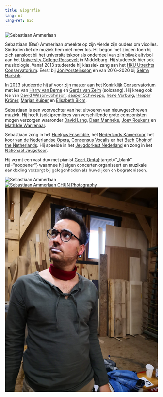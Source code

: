 ```yaml
---
title: Biografie
lang: nl
lang-ref: bio
---
```


<!-- {% include carousel.html height="50" unit="%" duration="7" number="1" %} -->

<img src="/images/bio_rechts.jpg" alt="Sebastiaan Ammerlaan" class="fr w-third ml-auto br-100">

Sebastiaan (Bas) Ammerlaan smeekte op zijn vierde zijn ouders om vioolles. Sindsdien liet de muziek hem niet meer los. Hij begon met zingen toen hij zich aansloot bij het universiteitskoor als onderdeel van zijn bijvak altviool aan het [University College Roosevelt](https://www.ucr.nl) in Middelburg. Hij studeerde hier ook musicologie. Vanaf 2013 studeerde hij klassiek zang aan het [HKU Utrechts Conservatorium](https://www.hku.nl/en/study-at-hku/utrechts-conservatorium). Eerst bij [Jón Þorsteinsson](https://www.jonthorsteinsson.com) en van 2016–2020 bij [Selma Harkink](http://www.selmaharkink.com). 

In 2023 studeerde hij af voor zijn master aan het [Koninklijk Conservatorium](https://www.koncon.nl/) met les van [Harry van Berne](https://www.koxvocaal.nl/vocalist/harry-van-berne/) en [Gerda van Zelm](https://nl.linkedin.com/in/gerdavanzelm) (solozang). Hij kreeg ook les van [David Wilson-Johnson](https://davidwilsonjohnson.eu/), [Jasper Schweppe](https://www.jasperschweppe.nl/), [Irene Verburg](http://www.ireneverburg.nl), [Kaspar Kröner](http://kasparkroener.weebly.com/), [Marjan Kuiper](http://www.marjankuiper.nl) en [Elisabeth Blom](https://www.elisabethblom.nl/).

Sebastiaan is een voorvechter van het uitvoeren van nieuwgeschreven muziek. Hij heeft (solo)premières van verschillende grote componisten mogen verzorgen waaronder [David Lang](https://davidlangmusic.com/), [Daan Manneke](https://www.daanmanneke.nl/), [Joey Roukens](https://joeyroukens.com/) en [Mathilde Wantenaar](https://donemus.nl/composer/mathilde-wantenaar/). 

Sebastiaan zong in het [Huelgas Ensemble](https://www.huelgasensemble.be/), het [Nederlands Kamerkoor](https://www.nederlandskamerkoor.nl/), het [koor van de Nederlandse Opera](https://www.operaballet.nl/koor-van-de-nationale-opera-0), [Consensus Vocalis](https://consensusvocalis.nl/) en het [Bach Choir of the Netherlands](https://beleefklassiek.nl/The-Bach-Choir-Orchestra-of-the-Netherlands). <!--  en [NKK NXT](https://www.nederlandskamerkoor.nl/nl/nkk-nxt) en zong mee met [Meesters & Gezellen](http://www.tettix.nl/) (2016 tot 2018), de [Dutch National Opera Academy](http://www.opera-academy.nl/), [Muziektheater Hollands Diep](http://muziektheaterhollandsdiep.nl/), [TENSO Europe Chamber Choir](https://www.tensoeuropechamberchoir.eu/) en het [Zed Chamber Choir](https://www.hollandscollectief.com/). -->Hij speelde in het [Jeugdorkest Nederland](https://www.jeugdorkest.nl/) en zong in het [Nationaal Jeugdkoor](http://www.nationalekoren.nl).  

Hij vormt een vast duo met pianist [Geert Omta](https://www.geertomta.nl/){:target="_blank" rel="noopener"} waarmee hij eigen concerten organiseert en muzikale aankleding verzorgt bij gelegenheden als huwelijken en begrafenissen. 


<!-- In 2017 richtte hij met sopraan Veronika Akhmetchina het [Ensemble Nieuwe Muziek](/ensembles/enm) op: een ensemble met steeds wisselende bezetting voor het uitvoeren van versgeschreven muziek. Met sopraan Iris Bouman, alt Hester Westra en tenor Dierick Aartsen zingt hij ook in [Ensemble Cantorex](/ensembles/cantorex), een vocaal ensemble gespecialiseerd in Renaissance- en barokmuziek. -->

<!--In 2017 was hij stagiair bij het koor van de [Nationale Opera](https://operaballet.nl) en richtte hij met sopraan Veronika Akhmetchina het [Ensemble Nieuwe Muziek](/ensembles/enm) op: een ensemble met steeds wisselende bezetting voor het uitvoeren van versgeschreven muziek. Met sopraan Iris Bouman, alt Hester Westra en tenor Dierick Aartsen zingt hij ook in [Ensemble Cantorex](/ensembles/cantorex), een vocaal ensemble gespecialiseerd in Renaissance- en barokmuziek.-->

<div class="mw9 center ph3-ns mt5">
  <div class="cf ph2-ns">
    <div class="fl w-100 w-third-ns pa2">
      <img src="/images/actiefoto.jpg" alt="Sebastiaan Ammerlaan" class="br3">
    </div>
    <div class="fl w-100 w-third-ns pa2 tr f7">
      <img src="/images/nnknxt_Bas002.jpg" alt="Sebastiaan Ammerlaan" class="br3">
      <a href="https://bettercallchun.com" target='_blank' rel='noopener noreferrer'>CHUN Photography</a>
    </div>
    <div class="fl w-100 w-third-ns pa2">
      <img src="/images/GrowingMusic2022.jpg" alt="Sebastiaan Ammerlaan" class="br3">
    </div>
  </div>
</div>
